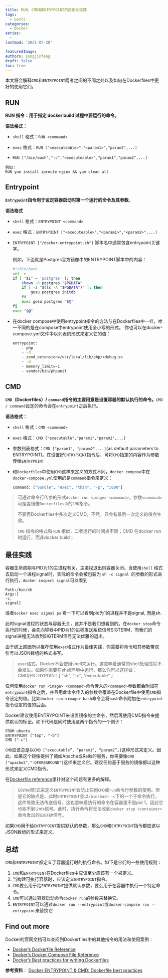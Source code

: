 ```yaml
---
title: RUN、CMD和ENTRYPOINT的区别与实践
tags:
  - posts
categories:
  - Docker
series: 
  - 
lastmod: '2021-07-28'

featuredImage: 
authors: songjinfeng
draft: false
toc: true
---
```


本文将会解释`CMD`和`ENTRYPOINT`两者之间的不同之处以及如何在Dockerfiles中更好的使用它们。

<!--more-->

## RUN

**RUN 指令：用于指定 docker build 过程中要运行的命令。**

**语法格式：**

  + `shell` 格式：`RUN <command> `

  + `exec` 格式：`RUN ["<executeable>","<param1>","param2",...]`

  + `RUN ["/bin/bash","-c","<executeable>","param1","param2",...]`

  ```
  例如：
  RUN yum install iproute nginx && yum clean all
  ```

## Entrypoint

**`Entrypoint`指令用于设定容器启动时第一个运行的命令及其参数**。

**语法格式**

+ `shell` 格式：`ENTRYPOINT <command> `

+ `exec` 格式：`ENTRYPOINT ["<executeable>","<param1>","<param2>",...]`

+ `ENTRYPOINT ["/docker-entrypoint.sh"]` 脚本名中通常包含entrypoint关键字。

  例如，下面就是Postgres官方镜像中的ENTRYPOINT脚本中的内容：

  ```bash
  #!/bin/bash
  set -e
  if [ "$1" = 'postgres' ]; then
      chown -R postgres "$PGDATA"
      if [ -z "$(ls -A "$PGDATA")" ]; then
          gosu postgres initdb
      fi
      exec gosu postgres "$@"
  fi
  exec "$@"
  ```

+ 在docker compose中使用entrypoint指令的方法与在Dockerfiles中一样，唯一不同的是在compose中entrypoint使用全小写的形式。
  你也可以在docker-compose.yml文件中以列表的形式来定义它的值：
  
  ```bash
  entrypoint:
      - php
      - -d
      - zend_extension=/usr/local/lib/php/xdebug.so
      - -d
      - memory_limit=-1
      - vendor/bin/phpunit
  ```
  
## CMD

**`CMD`（Dockerfiles）/ `command`指令的主要用意是设置容器的默认执行的命令。**`CMD / command`设定的命令会在`entrypoint`之后执行。

**语法格式：**

- `shell` 格式：`CMD <command>`

- `exec` 格式：`CMD ["executable","param1","param2",...]`

- 参数列表格式：`CMD ["param1", "param2",...]`(as default parameters to ENTRYPOINT)。在设置好`ENTRYPOINT`指令后，可将`CMD`指定的内容作为参数传给`ENTRYPOINT`

- 和`Dockerfiles`中使用`CMD`这样来定义的方式不同，`docker compose`中在`docker-compose.yml`使用的是`command`指令来定义：
  
  ```bash
  command: ["bundle", "exec", "thin", "-p", "3000"]
  ```

>可通过命令行传参的形式`docker run <image> <command>`，参数`<command>`可覆盖镜像`Dockerfiles中`的`CMD`指令。
>
>不要再Dockerfiles中多次定义CMD，不然，只会有最后一次定义的值会生效。
>
>`CMD` 指令的格式和 `RUN` 相似，二者运行的时间点不同；CMD 在docker run 时运行，而非docker build；

 ## 最佳实践

容器生命周期与PID为1的主进程有关，主进程退出则容器关闭。当使用`shell` 格式去启动一个进程signal时，实际的命令会被包装为  `sh -c signal `的参数的形式进行执行，`docker inspect signal`可以看到

```
Path:/bin/sh
Args:[
-c,
signal]
```

或者`docker exec signal ps` 看一下可以看到pid为1的进程并不是signal, 而是sh.

此时signal进程的状态与容器无关，这并不是我们想看到的。在`docker stop`命令执行的时候，会先向容器中PID为1的进程发送系统信号SIGTERM，而我们的signal进程无法收到SIGTERM信号无法优雅的退出。

由于综上原因所以推荐使用`exec`格式作为最佳实践，你需要将命令和其参数带双引号以JSON数组的格式书写。

> `exec`格式，Docker不会使用shell来运行。这意味着通常的shell处理过程不会发生。如果你需要在shell环境中运行，那么你可以这样做：
> CMD/ENTRYPOINT [ "sh", "-c", "executable" ]

任何使用`docker run <image> <command>`命令传入的`<command>`参数都会附加在`entrypoint`指令之后，并且用此命令传入的参数会覆盖在Dockerfile中使用`CMD`指令设定的值。比如`docker run <image> bash`命令会将`bash`命令附加在`entrypoint`指令设定的值的后面。

Docker建议使用ENTRYPOINT来设置镜像的主命令，然后再使用CMD指令来提供默认的标记。如下代码是同时使用这两个指令的一个例子：

```
FROM ubuntu
ENTRYPOINT ["top", "-b"]
CMD ["-c"]
```

`CMD`应该总是以`CMD [“executable”, “param1”, “param2”…]`这种形式来定义。因此，如果这个镜像提供了诸如Apache或Rails的服务，你需要像`CMD ["apache2","-DFOREGROUND"]`这样来定义它。建议任何基于服务的镜像都以这种形式来定义CMD指令。

在[Dockerfile reference](https://links.jianshu.com/go?to=https%3A%2F%2Fdocs.docker.com%2Fengine%2Freference%2Fbuilder%2F%23usage)里针对这个问题有更多的解释。

> 以shell形式来定义`ENTRYPOINT`会防止任何`CMD`或`run`命令行参数的使用。但是它的缺点是，此时`ENTRYPOINT`会以`/bin/bash -c`下的一个子命令执行，这件导致无法传送信号。这也意味着执行的命令在容器里不是pid 1，因此它也收不到Unix信号。此时，执行命令将无法收到`docker stop <container>`命令发出的`SIGTEM`信号。

 如果`CMD`用于给`ENTRYPOINT`提供默认的参数，那么`CMD`和`ENTRYPOINT`指令都应该以JSON数组的形式来定义。

## 总结

`CMD`和`ENTRYPOINT`都定义了容器运行时的执行命令。如下是它们的一些使用规则：

1. `CMD`和`ENTRYPOINT`在Dockerfiles中应该至少应该有一个被定义。
2. 当构建可执行容器时，应该定义`ENTRYPOINT`指令。
3. `CMD`要么用于给`ENTRYPOINT`提供默认参数，要么用于在容器中执行一个特定命令。
4. `CMD`可以通过容器启动命令`docker run`的参数来替换它。
5. `ENTRYPOINT`可以通过`docker run --entrypoint`或`docker-compose run --entrypoint`来替换它

## Find out more

Docker的官网文档可以查阅到Dockerfiles中的其他指令的用法和使用案例：

- [Docker’s Dockerfile Reference](https://links.jianshu.com/go?to=https%3A%2F%2Fdocs.docker.com%2Fengine%2Freference%2Fbuilder%2F%23usage)
- [Docker’s Docker Compose File Reference](https://links.jianshu.com/go?to=https%3A%2F%2Fdocs.docker.com%2Fcompose%2Fcompose-file%2F)
- [Docker’s Best practices for writing Dockerfiles](https://links.jianshu.com/go?to=https%3A%2F%2Fdocs.docker.com%2Fdevelop%2Fdevelop-images%2Fdockerfile_best-practices%2F)

**参考资料**：
 [Docker ENTRYPOINT & CMD: Dockerfile best practices](https://links.jianshu.com/go?to=https%3A%2F%2Fmedium.freecodecamp.org%2Fdocker-entrypoint-cmd-dockerfile-best-practices-abc591c30e21)
